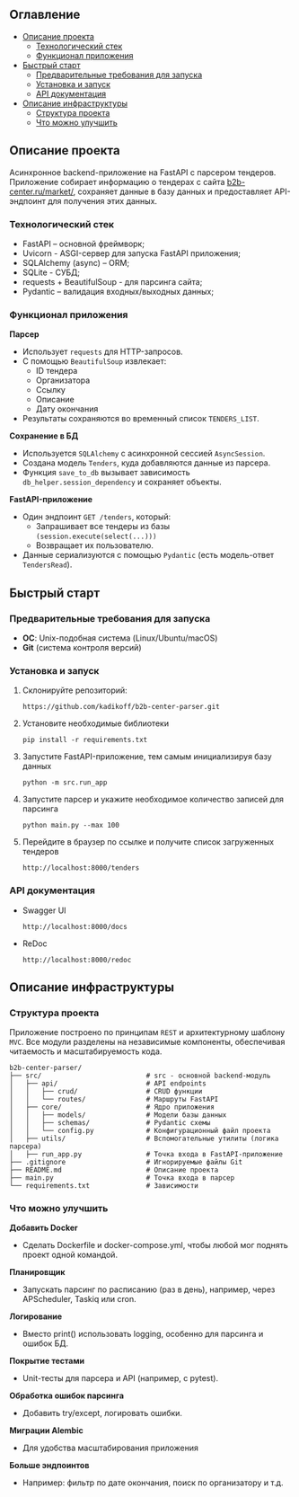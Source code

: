 ## Оглавление
+ [Описание проекта](#описание-проекта)
    + [Технологический стек](#технологический-стек)
    + [Функционал приложения](#функционал-приложения)
+ [Быстрый старт](#быстрый-старт)
    + [Предварительные требования для запуска](#предварительные-требования-для-запуска)
    + [Установка и запуск](#установка-и-запуск)
    + [API документация](#api-документация)
+ [Описание инфраструктуры](#описание-инфраструктуры)
    + [Структура проекта](#структура-проекта)
    + [Что можно улучшить](#что-можно-улучшить)
      
## Описание проекта
Асинхронное backend-приложение на FastAPI с парсером тендеров.
Приложение собирает информацию о тендерах с сайта [b2b-center.ru/market/](https://www.b2b-center.ru/market/), сохраняет данные в базу данных и предоставляет API-эндпоинт для получения этих данных.


### Технологический стек

- FastAPI – основной фреймворк;
- Uvicorn - ASGI-сервер для запуска FastAPI приложения;
- SQLAlchemy (async) – ORM;
- SQLite - СУБД;
- requests + BeautifulSoup - для парсинга сайта;
- Pydantic – валидация входных/выходных данных;


### Функционал приложения

**Парсер**
- Использует `requests` для HTTP-запросов.
- С помощью `BeautifulSoup` извлекает:
    - ID тендера
    - Организатора
    - Ссылку
    - Описание
    - Дату окончания
- Результаты сохраняются во временный список `TENDERS_LIST`.

**Сохранение в БД**
- Используется `SQLAlchemy` с асинхронной сессией `AsyncSession`.
- Создана модель `Tenders`, куда добавляются данные из парсера.
- Функция `save_to_db` вызывает зависимость `db_helper.session_dependency` и сохраняет объекты.

**FastAPI-приложение**
- Один эндпоинт `GET /tenders`, который:
    - Запрашивает все тендеры из базы `(session.execute(select(...)))`
    - Возвращает их пользователю.
- Данные сериализуются с помощью `Pydantic` (есть модель-ответ `TendersRead`).

## Быстрый старт

### Предварительные требования для запуска
- **ОС**: Unix-подобная система (Linux/Ubuntu/macOS)
- **Git** (система контроля версий)


### Установка и запуск
1. Склонируйте репозиторий:
   
   ```
   https://github.com/kadikoff/b2b-center-parser.git
2. Установите необходимые библиотеки
   ```
   pip install -r requirements.txt
3. Запустите FastAPI-приложение, тем самым инициализируя базу данных
   ```
   python -m src.run_app
4. Запустите парсер и укажите необходимое количество записей для парсинга
   ```
   python main.py --max 100
5. Перейдите в браузер по ссылке и получите список загруженных тендеров
   ```
   http://localhost:8000/tenders
   ```

### API документация
- Swagger UI
  ```
  http://localhost:8000/docs
  ```
- ReDoc
  ```
  http://localhost:8000/redoc
  ```
  
## Описание инфраструктуры
### Структура проекта

Приложение построено по принципам `REST` и архитектурному шаблону `MVC`. Все модули разделены на независимые компоненты, обеспечивая читаемость и масштабируемость кода.

```
b2b-center-parser/  
├── src/                          # src - основной backend-модуль  
│   ├── api/                      # API endpoints  
│   │   ├── crud/                 # CRUD функции  
│   │   └── routes/               # Маршруты FastAPI  
│   ├── core/                     # Ядро приложения  
│   │   ├── models/               # Модели базы данных  
│   │   ├── schemas/              # Pydantic схемы
│   │   └── config.py             # Конфигурационный файл проекта
│   ├── utils/                    # Вспомогательные утилиты (логика парсера)  
│   ├── run_app.py                # Точка входа в FastAPI-приложение
├── .gitignore                    # Игнорируемые файлы Git  
├── README.md                     # Описание проекта
├── main.py                       # Точка входа в парсер
└── requirements.txt              # Зависимости
```

### Что можно улучшить
**Добавить Docker**
- Сделать Dockerfile и docker-compose.yml, чтобы любой мог поднять проект одной командой.

**Планировщик**
- Запускать парсинг по расписанию (раз в день), например, через APScheduler, Taskiq или cron.

**Логирование**
- Вместо print() использовать logging, особенно для парсинга и ошибок БД.

**Покрытие тестами**
- Unit-тесты для парсера и API (например, с pytest).

**Обработка ошибок парсинга**
- Добавить try/except, логировать ошибки.

**Миграции Alembic**
- Для удобства масштабирования приложения

**Больше эндпоинтов**
- Например: фильтр по дате окончания, поиск по организатору и т.д.





